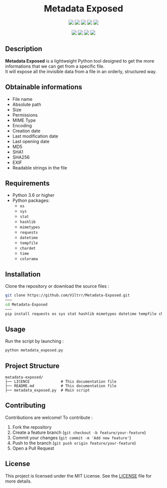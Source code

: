 <h1 align="center">  Metadata Exposed </h1>

<p align="center">
  <img src="https://img.shields.io/badge/Version-1.0-green?style=for-the-badge">
  <img src="https://img.shields.io/github/license/v1ltrr/Metadata-Exposed?style=for-the-badge">
  <img src="https://img.shields.io/github/stars/v1ltrr/Metadata-Exposed?style=for-the-badge">
  <img src="https://img.shields.io/github/issues/v1ltrr/Metadata-Exposed?color=red&style=for-the-badge">
  <img src="https://img.shields.io/github/forks/v1ltrr/Metadata-Exposed?color=teal&style=for-the-badge">
</p>

<p align="center">
  <img src="https://img.shields.io/badge/Author-v1ltrr-blue?style=flat-square">
  <img src="https://img.shields.io/badge/Open%20Source-Yes-darkgreen?style=flat-square">
  <img src="https://img.shields.io/badge/Maintained%3F-Yes-lightblue?style=flat-square">
  <img src="https://img.shields.io/badge/Written%20In-Python-darkcyan?style=flat-square">
</p>

## Description

**Metadata Exposed** is a lightweight Python tool designed to get the more informations that we can get from a specific file.  
It will expose all the invisible data from a file in an orderly, structured way.

## Obtainable informations
- File name
- Absolute path
- Size
- Permissions
- MIME Type
- Encoding
- Creation date
- Last modification date
- Last opening date
- MD5
- SHA1
- SHA256
- EXIF
- Readable strings in the file

## Requirements
- Python 3.6 or higher  
- Python packages:
  - `os`  
  - `sys`
  - `stat`
  - `hashlib`
  - `mimetypes`
  - `requests`
  - `datetime`
  - `tempfile`
  - `chardet`
  - `time`
  - `colorama`

## Installation
Clone the repository or download the source files :
```bash
git clone https://github.com/V1ltrr/Metadata-Exposed.git
———
cd Metadata-Exposed
———
pip install requests os sys stat hashlib mimetypes datetime tempfile chardet time colorama
```
## Usage
Run the script by launching :
```bash
python metadata_exposed.py
```

## Project Structure
```text
matadata-exposed/
├── LICENCE              # This documentation file
├── README.md            # This documentation file
├── metadata_exposed.py  # Main script
```

## Contributing
Contributions are welcome! To contribute :
1. Fork the repository  
2. Create a feature branch (`git checkout -b feature/your-feature`)  
3. Commit your changes (`git commit -m 'Add new feature'`)  
4. Push to the branch (`git push origin feature/your-feature`)  
5. Open a Pull Request

## License
This project is licensed under the MIT License. See the [LICENSE](LICENSE) file for more details.
